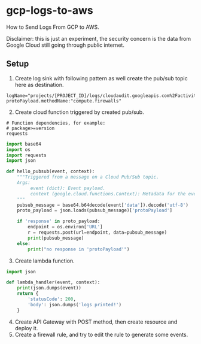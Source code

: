 # gcp-logs-to-aws
How to Send Logs From GCP to AWS.

Disclaimer: this is just an experiment, the security concern is the data from Google Cloud still going through 
public internet.

## Setup
1. Create log sink with following pattern as well create the pub/sub topic here as destination.
```
logName="projects/[PROJECT_ID]/logs/cloudaudit.googleapis.com%2Factivity"
protoPayload.methodName:"compute.firewalls"
```
2. Create cloud function triggered by created pub/sub.
```
# Function dependencies, for example:
# package>=version
requests
```
```py
import base64
import os
import requests
import json

def hello_pubsub(event, context):
    """Triggered from a message on a Cloud Pub/Sub topic.
    Args:
         event (dict): Event payload.
         context (google.cloud.functions.Context): Metadata for the event.
    """
    pubsub_message = base64.b64decode(event['data']).decode('utf-8')
    proto_payload = json.loads(pubsub_message)['protoPayload']

    if 'response' in proto_payload:
        endpoint = os.environ['URL']
        r = requests.post(url=endpoint, data=pubsub_message)
        print(pubsub_message)
    else:
        print("no response in 'protoPayload'")
```
3. Create lambda function.
```py
import json

def lambda_handler(event, context):
    print(json.dumps(event))
    return {
        'statusCode': 200,
        'body': json.dumps('logs printed!')
    }
```
4. Create API Gateway with POST method, then create resource and deploy it.
5. Create a firewall rule, and try to edit the rule to generate some events.
